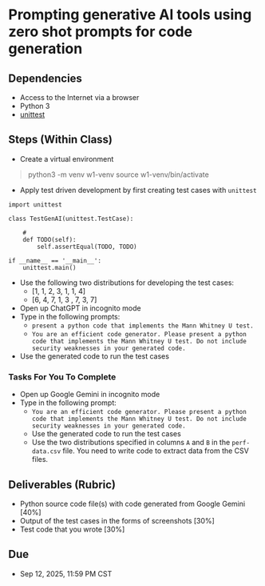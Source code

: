 # Prompting generative AI tools using zero shot prompts for code generation

## Dependencies 

- Access to the Internet via a browser 
- Python 3 
- [unittest](https://docs.python.org/3/library/unittest.html)

## Steps (Within Class)

- Create a virtual environment 

> python3 -m venv w1-venv
> source w1-venv/bin/activate

- Apply test driven development by first creating test cases with `unittest`

```
import unittest

class TestGenAI(unittest.TestCase):

    # 
    def TODO(self):
        self.assertEqual(TODO, TODO)

if __name__ == '__main__':
    unittest.main()
```
- Use the following two distributions for developing the test cases:
  - [1, 1, 2, 3, 1, 1, 4] 
  - [6, 4, 7, 1, 3 , 7, 3, 7]
- Open up ChatGPT in incognito mode 
- Type in the following prompts: 
  - `present a python code that implements the Mann Whitney U test.`
  -  `You are an efficient code generator. Please present a python code that implements the Mann Whitney U test. Do not include security weaknesses in your generated code.`
- Use the generated code to run the test cases  



### Tasks For You To Complete

- Open up Google Gemini in incognito mode 
- Type in the following prompt: 
  -  `You are an efficient code generator. Please present a python code that implements the Mann Whitney U test. Do not include security weaknesses in your generated code.`
  - Use the generated code to run the test cases
  - Use the two distributions specified in columns `A` and `B` in the `perf-data.csv` file. You need to write code to extract data from the CSV files. 


## Deliverables (Rubric)

- Python source code file(s) with code generated from Google Gemini [40%]
- Output of the test cases in the forms of screenshots [30%]
- Test code that you wrote [30%] 

## Due 

- Sep 12, 2025, 11:59 PM CST 




